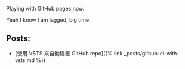 Playing with GitHub pages now.

Yeah I know I am lagged, big time.

## Posts:

* [使用 VSTS 來自動建置 GitHub repo]({% link _posts/github-ci-with-vsts.md %})
